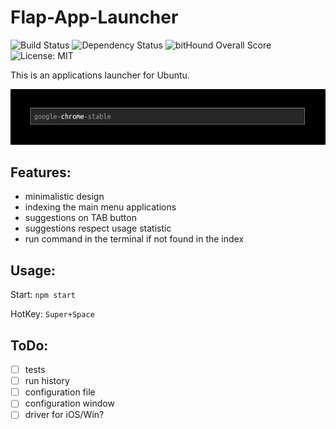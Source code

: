 # Flap-App-Launcher

![Build Status](https://travis-ci.org/antonfisher/flap-app-launcher.svg?branch=master)
![Dependency Status](https://dependencyci.com/github/antonfisher/flap-app-launcher/badge)
![bitHound Overall Score](https://www.bithound.io/github/antonfisher/flap-app-launcher/badges/score.svg)
![License: MIT](https://img.shields.io/badge/license-MIT-green.svg)

This is an applications launcher for Ubuntu.

![Main view](https://raw.githubusercontent.com/antonfisher/flap-app-launcher/docs/images/screenshot-v1.png)

## Features:
- minimalistic design
- indexing the main menu applications
- suggestions on TAB button
- suggestions respect usage statistic
- run command in the terminal if not found in the index

## Usage:
Start: `npm start`

HotKey: `Super+Space`

## ToDo:
- [ ] tests
- [ ] run history
- [ ] configuration file
- [ ] configuration window
- [ ] driver for iOS/Win?
